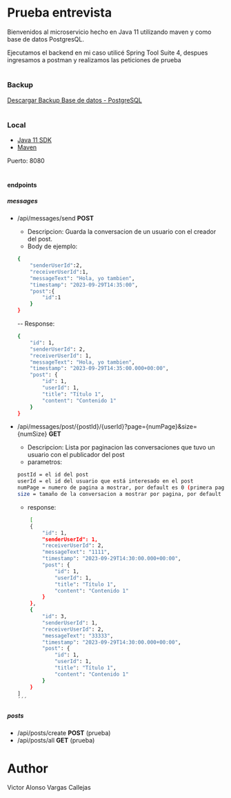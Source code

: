 
# Prueba entrevista

Bienvenidos al microservicio hecho en Java 11 utilizando maven y como base de datos PostgresQL.

Ejecutamos el backend en mi caso utilicé Spring Tool Suite 4, despues ingresamos a postman y realizamos las peticiones de prueba
#
### Backup
[Descargar Backup Base de datos - PostgreSQL](https://drive.google.com/file/d/1TFXh-f1Bm3QdBSoYFQa5ifDIeO7bkqhn/view?usp=sharing)
#
### Local
* [Java 11 SDK](https://www.oracle.com/co/java/technologies/javase/jdk11-archive-downloads.html)
* [Maven](https://maven.apache.org/download.cgi)

Puerto: 8080
#
#### endpoints
##### *messages*
- /api/messages/send **POST**
    - Descripcion:
    Guarda la conversacion de un usuario con el creador del post.
    - Body de ejemplo:
    ```bash
    {
        "senderUserId":2,
        "receiverUserId":1,
        "messageText": "Hola, yo tambien",
        "timestamp": "2023-09-29T14:35:00",
        "post":{
            "id":1
        }
    }
    ```
    -- Response:
    ```bash
    {
        "id": 1,
        "senderUserId": 2,
        "receiverUserId": 1,
        "messageText": "Hola, yo tambien",
        "timestamp": "2023-09-29T14:35:00.000+00:00",
        "post": {
            "id": 1,
            "userId": 1,
            "title": "Título 1",
            "content": "Contenido 1"
        }
    }
    ```
- /api/messages/post/{postId}/{userId}?page={numPage}&size={numSize} **GET**

    - Descripcion:
    Lista por paginacion las conversaciones que tuvo un usuario con el publicador del post
    - parametros:
    ```bash
    postId = el id del post
    userId = el id del usuario que está interesado en el post
    numPage = numero de pagina a mostrar, por default es 0 (primera pagina)
    size = tamaño de la conversacion a mostrar por pagina, por default es 15
    ```
    - response:
    ```bash
        [
        {
            "id": 1,
            "senderUserId": 1,
            "receiverUserId": 2,
            "messageText": "1111",
            "timestamp": "2023-09-29T14:30:00.000+00:00",
            "post": {
                "id": 1,
                "userId": 1,
                "title": "Título 1",
                "content": "Contenido 1"
            }
        },
        {
            "id": 3,
            "senderUserId": 1,
            "receiverUserId": 2,
            "messageText": "33333",
            "timestamp": "2023-09-29T14:30:00.000+00:00",
            "post": {
                "id": 1,
                "userId": 1,
                "title": "Título 1",
                "content": "Contenido 1"
            }
        }
    ]
    ´´´
##### *posts*
- /api/posts/create **POST** (prueba)
- /api/posts/all **GET** (prueba)

# Author
Victor Alonso Vargas Callejas
